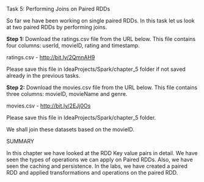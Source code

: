 Task 5: Performing Joins on Paired RDDs

So far we have been working on single paired RDDs. In this task let us look at two paired RDDs by performing joins.

**Step 1:** Download the ratings.csv file from the URL below. This file contains four columns: userId, movieID, rating and timestamp.



ratings.csv - http://bit.ly/2QmnAH9

Please save this file in IdeaProjects/Spark/chapter_5 folder if not saved already in the previous tasks.

**Step 2:** Download the movies.csv file from the URL below. This file contains three columns: movieID, movieName and genre.

movies.csv - http://bit.ly/2EJj0Os

Please save this file in IdeaProjects/Spark/chapter_5 folder. 

We shall join these datasets based on the movieID.









SUMMARY

In this chapter we have looked at the RDD Key value pairs in detail. We have seen the types of operations we can apply on Paired RDDs. Also, we have seen the caching and persistence.
In the labs, we have created a paired RDD and applied transformations and operations on the paired RDD.

